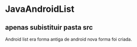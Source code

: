 # JavaAndroidList

## apenas subistituir pasta src

Android list era forma antiga de android nova forma foi criada.
